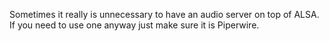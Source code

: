 Sometimes it really is unnecessary to have an audio server on top of ALSA. If you need to use one anyway just make sure it is Piperwire.

